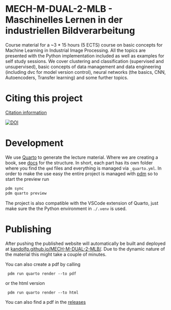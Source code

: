 # MECH-M-DUAL-2-MLB - Maschinelles Lernen in der industriellen Bildverarbeitung

Course material for a ~3 * 15 hours (5 ECTS) course on basic concepts for Machine Learning in Industrial Image Processing. All the topics are presented with the Python implementation included as well as examples for self study sessions. We cover clustering and classification (supervised and unsupervised), basic concepts of data management and data engineering (including dvc for model version control), neural networks (the basics, CNN, Autoencoders, Transfer learning) and some further topics.

# Citing this project

[Citation information](CITATION.cff)

[![DOI](https://zenodo.org/badge/921098345.svg)](https://doi.org/10.5281/zenodo.16319881)

# Development

We use [Quarto](https://quarto.org/) to generate the lecture material.
Where we are creating a book, see [docs](https://quarto.org/docs/books/) for the structure. 
In short, each part has its own folder where you find the `qmd` files and everything is managed via `_quarto.yml`.
In order to make the use easy the entire project is managed with [pdm](https://pdm-project.org/) so to start the preview run

```bash
pdm sync
pdm quarto preview
```

The project is also compatible with the VSCode extension of Quarto, just make sure the the Python environment in `./.venv` is used. 

# Publishing
After pushing the published website will automatically be built and deployed at [kandolfp.github.io/MECH-M-DUAL-2-MLB/](https://kandolfp.github.io/MECH-M-DUAL-2-MLB/).
Due to the dynamic nature of the material this might take a couple of minutes.

You can also create a pdf by calling 
```
 pdm run quarto render --to pdf
```

or the html version
```
 pdm run quarto render --to html
```

You can also find a pdf in the [releases](https://github.com/kandolfp/MECH-M-DUAL-2-MLB/releases)